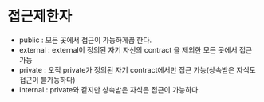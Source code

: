 # 접근제한자

- public : 모든 곳에서 접근이 가능하게끔 한다.
- external : external이 정의된 자기 자신의 contract 을 제외한 모든 곳에서 접근 가능
- private : 오직 private가 정의된 자기 contract에서만 접근 가능(상속받은 자식도 접근이 불가능하다)
- internal : private와 같지만 상속받은 자식은 접근이 가능하다.
